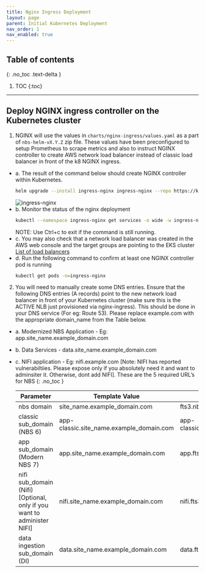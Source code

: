```yaml
---
title: Nginx Ingress Deployment
layout: page
parent: Initial Kubernetes Deployment
nav_order: 1
nav_enabled: true
---
```


## Table of contents
{: .no_toc .text-delta }

1. TOC
{:toc}

---
## Deploy NGINX ingress controller on the Kubernetes cluster

1. NGINX will use the values in `charts/nginx-ingress/values.yaml` as a part of `nbs-helm-vX.Y.Z` zip file. These values have been preconfigured to setup Prometheus to scrape metrics and also to instruct NGINX controller to create AWS network load balancer instead of classic load balancer in front of the k8 NGINX ingress.
  - a. The result of the command below should create NGINX controller within Kubernetes.
      ```bash
      helm upgrade --install ingress-nginx ingress-nginx --repo https://kubernetes.github.io/ingress-nginx -f ./nginx-ingress/values.yaml --namespace ingress-nginx --create-namespace --version 4.11.5
      ```
      ![ingress-nginx](/NEDSS-SystemAdminGuide/docs/4_initial_kubernetes_deployment/images/1_ingress-controller.png)
  - b. Monitor the status of the nginx deployment
      ```bash
      kubectl --namespace ingress-nginx get services -o wide -w ingress-nginx-controller
      ```
      NOTE: Use Ctrl+c to exit if the command is still running.
  - c. You may also check that a network load balancer was created in the AWS web console and the target groups are pointing to the EKS cluster [List of load balancers](https://us-east-1.console.aws.amazon.com/ec2/home?region=us-east-1#LoadBalancers:)
  - d. Run the following command to confirm at least one NGINX controller pod is running
      ```bash
      kubectl get pods -n=ingress-nginx
      ```
2. You will need to manually create some DNS entries. Ensure that the following DNS entries (A records) point to the new network load balancer in front of your Kubernetes cluster (make sure this is the ACTIVE NLB just provisioned via nginx-ingress). This should be done in your DNS service (For eg: Route 53). Please replace example.com with the appropriate domain_name from the Table below.
  - a. Modernized NBS Application - Eg: app.site_name.example_domain.com
  - b. Data Services - data.site_name.example_domain.com
  - c. NIFI application - Eg: nifi.example.com [Note: NIFI has reported vulnerabiltiies. Please expose only if you absolutely need it and want to adminsiter it. Otherwise, dont add NIFI].
    These are the 5 required URL’s for NBS
    {: .no_toc }
    
    | **Parameter**                           | **Template Value**                                  | **Example**                          |
    |----------------------------------------|-----------------------------------------------------|--------------------------------------|
    | nbs domain                             | site_name.example_domain.com                        | fts3.nbspreview.com                  |
    | classic sub_domain (NBS 6)             | app-classic.site_name.example_domain.com            | app-classic.fts3.nbspreview.com      |
    | app sub_domain (Modern NBS 7)          | app.site_name.example_domain.com                    | app.fts3.nbspreview.com              |
    | nifi sub_domain (Nifi) [Optional, only if you want to administer NIFI] | nifi.site_name.example_domain.com                   | nifi.fts3.nbspreview.com             |
    | data ingestion sub_domain (DI)         | data.site_name.example_domain.com                   | data.fts3.nbspreview.com             |
